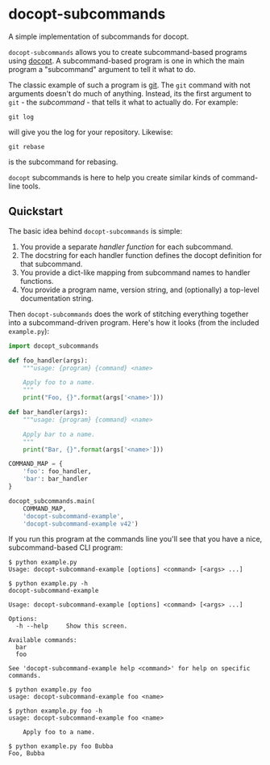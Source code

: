 # docopt-subcommands

A simple implementation of subcommands for docopt.

`docopt-subcommands` allows you to create subcommand-based programs
using [docopt](https://github.com/docopt/docopt). A subcommand-based program is
one in which the main program a "subcommand" argument to tell it what to do.

The classic example of such a program is [git](https://git-scm.com/). The `git`
command with not arguments doesn't do much of anything. Instead, its the first
argument to `git` - the *subcommand* - that tells it what to actually do. For
example:

```
git log
```

will give you the log for your repository. Likewise:

```
git rebase
```

is the subcommand for rebasing.

`docopt` subcommands is here to help you create similar kinds of command-line
tools.

## Quickstart

The basic idea behind `docopt-subcommands` is simple:

 1. You provide a separate *handler function* for each subcommand.
 2. The docstring for each handler function defines the docopt definition for
    that subcommand.
 3. You provide a dict-like mapping from subcommand names to handler functions.
 4. You provide a program name, version string, and (optionally) a top-level
    documentation string.

Then `docopt-subcommands` does the work of stitching everything together into a
subcommand-driven program. Here's how it looks (from the included `example.py`):

```python
import docopt_subcommands

def foo_handler(args):
    """usage: {program} {command} <name>

    Apply foo to a name.
    """
    print("Foo, {}".format(args['<name>']))

def bar_handler(args):
    """usage: {program} {command} <name>

    Apply bar to a name.
    """
    print("Bar, {}".format(args['<name>']))

COMMAND_MAP = {
    'foo': foo_handler,
    'bar': bar_handler
}

docopt_subcommands.main(
    COMMAND_MAP,
    'docopt-subcommand-example',
    'docopt-subcommand-example v42')
```

If you run this program at the commands line you'll see that you have a nice,
subcommand-based CLI program:

```shell
$ python example.py
Usage: docopt-subcommand-example [options] <command> [<args> ...]

$ python example.py -h
docopt-subcommand-example

Usage: docopt-subcommand-example [options] <command> [<args> ...]

Options:
  -h --help     Show this screen.

Available commands:
  bar
  foo

See 'docopt-subcommand-example help <command>' for help on specific commands.

$ python example.py foo
usage: docopt-subcommand-example foo <name>

$ python example.py foo -h
usage: docopt-subcommand-example foo <name>

    Apply foo to a name.

$ python example.py foo Bubba
Foo, Bubba
```
